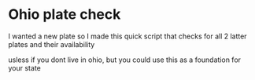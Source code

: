 # Ohio plate check

I wanted a new plate so I made this quick script that checks for all 2 latter plates and their availability

usless if you dont live in ohio, but you could use this as a foundation for your state
